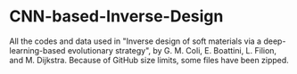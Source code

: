 # CNN-based-Inverse-Design

All the codes and data used in "Inverse design of soft materials via a deep-learning-based evolutionary strategy", by G. M. Coli, E. Boattini, L. Filion, and M. Dijkstra. Because of GitHub size limits, some files have been zipped.
